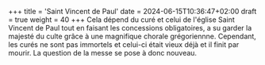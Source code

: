 +++
title = 'Saint Vincent de Paul'
date = 2024-06-15T10:36:47+02:00
draft = true
weight = 40
+++
Cela dépend du curé et celui de l'église Saint Vincent de Paul tout en faisant les concessions obligatoires, a su garder la majesté du culte grâce à une magnifique chorale grégoriennne.
Cependant, les curés ne sont pas immortels et celui-ci était vieux déjà et il finit par mourir.
La question de la messe se pose à donc nouveau.
